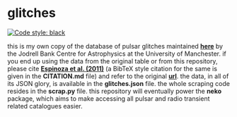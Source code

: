 # glitches

[![Code style: black](https://img.shields.io/badge/code%20style-black-000000.svg)](https://github.com/psf/black)

this is my own copy of the database of pulsar glitches maintained [**here**](http://www.jb.man.ac.uk/pulsar/glitches/gTable.html) by the Jodrell Bank Centre for Astrophysics at the University of Manchester. if you end up using the data from the original table or from this repository, please cite [**Espinoza et al. (2011)**](http://adsabs.harvard.edu/abs/2011MNRAS.414.1679E) (a BibTeX style citation for the same is given in the **CITATION.md** file) and refer to the original [**url**](http://www.jb.man.ac.uk/pulsar/glitches.html). the data, in all of its JSON glory, is available in the **glitches.json** file. the whole scraping code resides in the **scrap.py** file. this repository will eventually power the **neko** package, which aims to make accessing all pulsar and radio transient related catalogues easier.
